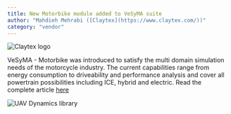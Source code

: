 ```yaml
---
title: New Motorbike module added to VeSyMA suite
author: "Mahdieh Mehrabi ([Claytex](https://www.claytex.com/))"
category: "vendor"
---
```


![Claytex logo](https://www.claytex.com/wp-content/uploads/2016/04/claytex-logo.png "Claytex logo")

VeSyMA - Motorbike was introduced to satisfy the multi domain simulation needs of the motorcycle industry. The current capabilities range from energy consumption to driveability and performance analysis and cover all powertrain possibilities including ICE, hybrid and electric. Read the complete article [here](https://www.claytex.com/tech-blog/new-motorbike-module-added-to-vesyma-suite/)

![UAV Dynamics library]( https://www.claytex.com/wp-content/uploads/2020/07/Whole-motorbike-experiment-diagram.png " New Motorbike module added to VeSyMA suite ")

